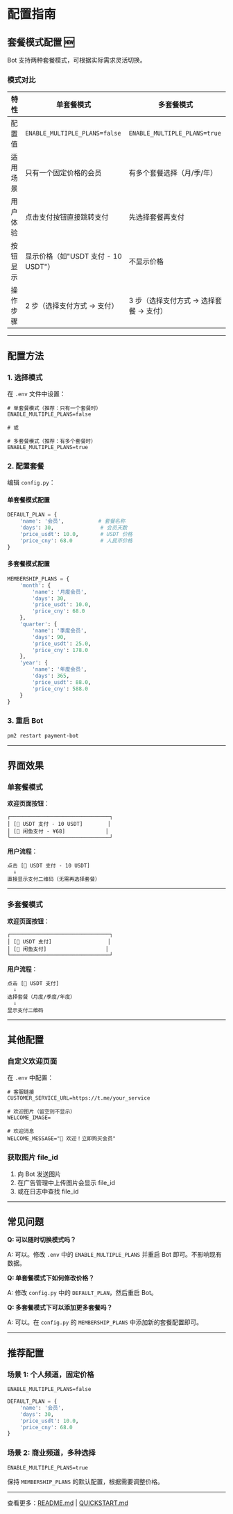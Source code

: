 # 配置指南

## 套餐模式配置 🆕

Bot 支持两种套餐模式，可根据实际需求灵活切换。

### 模式对比

| 特性 | 单套餐模式 | 多套餐模式 |
|-----|----------|----------|
| 配置值 | `ENABLE_MULTIPLE_PLANS=false` | `ENABLE_MULTIPLE_PLANS=true` |
| 适用场景 | 只有一个固定价格的会员 | 有多个套餐选择（月/季/年） |
| 用户体验 | 点击支付按钮直接跳转支付 | 先选择套餐再支付 |
| 按钮显示 | 显示价格（如"USDT 支付 - 10 USDT"） | 不显示价格 |
| 操作步骤 | 2 步（选择支付方式 → 支付） | 3 步（选择支付方式 → 选择套餐 → 支付） |

---

## 配置方法

### 1. 选择模式

在 `.env` 文件中设置：

```env
# 单套餐模式（推荐：只有一个套餐时）
ENABLE_MULTIPLE_PLANS=false

# 或

# 多套餐模式（推荐：有多个套餐时）
ENABLE_MULTIPLE_PLANS=true
```

### 2. 配置套餐

编辑 `config.py`：

#### 单套餐模式配置

```python
DEFAULT_PLAN = {
    'name': '会员',           # 套餐名称
    'days': 30,               # 会员天数
    'price_usdt': 10.0,       # USDT 价格
    'price_cny': 68.0         # 人民币价格
}
```

#### 多套餐模式配置

```python
MEMBERSHIP_PLANS = {
    'month': {
        'name': '月度会员',
        'days': 30,
        'price_usdt': 10.0,
        'price_cny': 68.0
    },
    'quarter': {
        'name': '季度会员',
        'days': 90,
        'price_usdt': 25.0,
        'price_cny': 178.0
    },
    'year': {
        'name': '年度会员',
        'days': 365,
        'price_usdt': 88.0,
        'price_cny': 588.0
    }
}
```

### 3. 重启 Bot

```bash
pm2 restart payment-bot
```

---

## 界面效果

### 单套餐模式

**欢迎页面按钮**：
```
┌────────────────────────────────┐
│ [💎 USDT 支付 - 10 USDT]        │
│ [🏪 闲鱼支付 - ¥68]             │
└────────────────────────────────┘
```

**用户流程**：
```
点击 [💎 USDT 支付 - 10 USDT]
  ↓
直接显示支付二维码（无需再选择套餐）
```

---

### 多套餐模式

**欢迎页面按钮**：
```
┌────────────────────────────────┐
│ [💎 USDT 支付]                  │
│ [🏪 闲鱼支付]                   │
└────────────────────────────────┘
```

**用户流程**：
```
点击 [💎 USDT 支付]
  ↓
选择套餐（月度/季度/年度）
  ↓
显示支付二维码
```

---

## 其他配置

### 自定义欢迎页面

在 `.env` 中配置：

```env
# 客服链接
CUSTOMER_SERVICE_URL=https://t.me/your_service

# 欢迎图片（留空则不显示）
WELCOME_IMAGE=

# 欢迎消息
WELCOME_MESSAGE="🎉 欢迎！立即购买会员"
```

### 获取图片 file_id

1. 向 Bot 发送图片
2. 在广告管理中上传图片会显示 file_id
3. 或在日志中查找 file_id

---

## 常见问题

**Q: 可以随时切换模式吗？**

A: 可以。修改 `.env` 中的 `ENABLE_MULTIPLE_PLANS` 并重启 Bot 即可。不影响现有数据。

**Q: 单套餐模式下如何修改价格？**

A: 修改 `config.py` 中的 `DEFAULT_PLAN`，然后重启 Bot。

**Q: 多套餐模式下可以添加更多套餐吗？**

A: 可以。在 `config.py` 的 `MEMBERSHIP_PLANS` 中添加新的套餐配置即可。

---

## 推荐配置

### 场景 1: 个人频道，固定价格

```env
ENABLE_MULTIPLE_PLANS=false
```

```python
DEFAULT_PLAN = {
    'name': '会员',
    'days': 30,
    'price_usdt': 10.0,
    'price_cny': 68.0
}
```

### 场景 2: 商业频道，多种选择

```env
ENABLE_MULTIPLE_PLANS=true
```

保持 `MEMBERSHIP_PLANS` 的默认配置，根据需要调整价格。

---

查看更多：[README.md](README.md) | [QUICKSTART.md](QUICKSTART.md)

